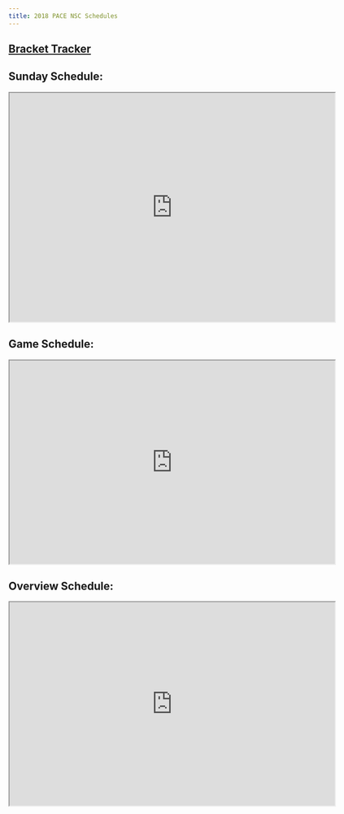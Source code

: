 ```yaml
---
title: 2018 PACE NSC Schedules
---
```


## [Bracket Tracker](http://pace-nsc.org/nsc-progress/)

## Sunday Schedule:
<iframe src="https://drive.google.com/file/d/1-59NlZK9Fd8ioHDCcVLl7oT97St7tgux/preview" width="640" height="450"></iframe>

## Game Schedule:

<iframe src="https://drive.google.com/file/d/1jtehMYvU90vBw8LuqE26BkErgYkeHnq2/preview" width="640" height="400"></iframe>

## Overview Schedule:

<iframe src="https://drive.google.com/file/d/1Yw3IeOnhq945sVuhjHgiaMafnH8eEZW_/preview" width="640" height="400"></iframe>
